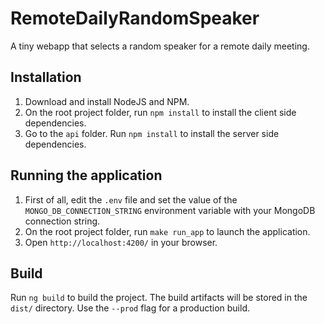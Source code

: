 # RemoteDailyRandomSpeaker

A tiny webapp that selects a random speaker for a remote daily meeting.

## Installation

1. Download and install NodeJS and NPM.
2. On the root project folder, run `npm install` to install the client side dependencies.
3. Go to the `api` folder. Run `npm install` to install the server side dependencies.

## Running the application

1. First of all, edit the `.env` file and set the value of the `MONGO_DB_CONNECTION_STRING` environment variable with your MongoDB connection string.
2. On the root project folder, run `make run_app` to launch the application.
3. Open `http://localhost:4200/` in your browser.

## Build

Run `ng build` to build the project. The build artifacts will be stored in the `dist/` directory. Use the `--prod` flag for a production build.
